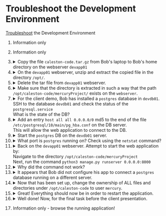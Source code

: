 # Troubleshoot the Development Environment

[Troubleshoot](https://kodekloud.com/topic/lab-troubleshoot-the-development-environment/) the Development Environment


1. Information only
1. Information only
1.  <details>
    <summary>Copy the file <code>caleston-code.tar.gz</code> from Bob's laptop to Bob's home directory on the webserver <code>devapp01</code></summary>

    ```bash
    scp caleston-code.tar.gz devapp01:~/
    ```

    </details>
1.  <details>
    <summary>On the <code>devapp01</code> webserver, unzip and extract the copied file in the directory <code>/opt/</code>.</summary>

    Note that the `/opt` directory is owned by root on `devapp01` so we'll need sudo

    ```bash
    ssh devapp01

    sudo tar -zxf caleston-code.tar.gz -C /opt
    ```

    Don't exit from the ssh session just yet. We need to remain on `devapp01`

    </details>
1.  <details>
    <summary>Delete the tar file from <code>devapp01</code> webserver.</summary>

    ```bash
    rm caleston-code.tar.gz
    ```

    </details>
1.  <details>
    <summary>Make sure that the directory is extracted in such a way that the path <code>/opt/caleston-code/mercuryProject/</code> exists on the <code>webserver</code>.</summary>

    Nothing to do here. If you got Q4 right, then this will work too - press OK.

    You can verify if you like:

    ```bash
    ls -l /opt/caleston-code/mercuryProject/
    ```

    </details>
1.  <details>
    <summary>For the client demo, Bob has installed a <code>postgres</code> database in <code>devdb01</code>.</br>SSH to the database <code>devdb01</code> and check the status of the <code>postgresql.service</code></br>What is the state of the DB?</summary>

    At this point you are still logged into `devapp01`, so first return to Bob's laptop

    ```bash
    exit
    ```

    Now go to the db node

    ```bash
    ssh devdb01

    systemctl status postgresql.service
    ```

    Note the status: `Active: inactive (dead) ...`

    Don't exit from the ssh session just yet. We need to remain on `devdb01`
    </details>
1.  <details>
    <summary>Add an entry <code>host all all 0.0.0.0/0</code> md5 to the end of the file <code>/etc/postgresql/10/main/pg_hba.conf</code> on the DB server.</br>This will allow the web application to connect to the DB.</summary>

    ```bash
    sudo vi /etc/postgresql/10/main/pg_hba.conf
    ```

    Make the change as directed, save and exit `vi`.

    </details>
1.  <details>
    <summary>Start the <code>postgres</code> DB on the <code>devdb01</code> server.</summary>

    ```bash
    sudo systemctl start postgresql.service
    ```

    </details>
1.  <details>
    <summary>What port is <code>postgres</code> running on? Check using the <code>netstat</code> command?</summary>

    ```bash
    sudo netstat -ptean
    ```

    There's 2 entries for postgres, one each for IPv4 and IPv6, but both are using the same port. Note this port down - you will need it later!

    </details>
1.  <details>
    <summary>Back on the <code>devapp01</code> webserver. Attempt to start the web application by:</br>Navigate to the directory <code>/opt/caleston-code/mercuryProject</code></br>Next, run the command <code>python3 manage.py runserver 0.0.0.0:8000</code></summary>

    At this point you are still logged into `devdb01`, so first return to Bob's laptop

    ```bash
    exit
    ```

    Now go to the app node

    ```bash
    ssh devapp01

    cd /opt/caleston-code/mercuryProject
    python3 manage.py runserver 0.0.0.0:8000
    ```

    Note it dumps a stack trace on the screen, i.e. it crashed! Thus the answer is `No`.

    Press `CRTL + C`

    </details>
1.  <details>
    <summary>Why did the command not work?</summary>

    The answer to this is in the stack trace at the end. The app cannot connect to the database on the address and port indicated. Also remember the earlier question where you were asked to find the port that the database server is listening on!

    </details>
1.  <details>
    <summary>It appears that Bob did not configure his app to connect a <code>postgres</code> database running on a different server.</summary>

    That explains why things are working on his laptop and not in the `DEV` servers.

    It also appears that he is using the `wrong` port for postgres!

    1. Find the file in the directory under `/opt/caleston-code` that has a string matching DATABASES = {.
    1. Replace the value of `localhost` to `devdb01`
    1. In the same file fix the postgres port to match the port being used on `devdb01`

    For this, we need to first find the file we need to edit, so we're going to use `find` to find _files_ and use `grep` to find the specific text, with the `-l` switch to print the file path the text was found in.

    ```bash
    find . -type f -exec grep -l 'DATABASES = {' "{}" \;
    ```

    Edit the file that was returned by the above

    ```bash
    vi ./mercury/settings.py
    ```

    Scroll down to `DATABASES = {` and beneath this set the correct host and port. Save and exit.

    </details>
1.  <details>
    <summary>Now that has been set up, change the ownership of ALL files and directories under <code>/opt/caleston-code</code> to user <code>mercury</code>.</summary>

    You'll need to be root to reassign ownership

    ```bash
    sudo chown -R mercury /opt/caleston-code
    ```

    Note that sometimes this step is marked incorrect even though it *is* correct! Ignore this and move on. It has been reported to the lab team.

    </details>
1.  <details>
    <summary>Great! Everything should now be in order to restart the application.</summary>

    On the devapp01 server start the webserver again by running the command:

    1. Navigate to the directory `/opt/caleston-code/mercuryProject`
    1. Next, run the command `python3 manage.py runserver 0.0.0.0:8000`

    Note:- Make sure to activate the virtual environment using `source ../venv/bin/activate` within the current project before executing `python3 manage.py migrate`.

    If you've followed all the above steps, you should still be in directory `/opt/caleston-code/mercuryProject`

    Run the migration.

    ```bash
    source ../venv/bin/activate
    python3 manage.py migrate
    ```

    Start the app again so the question will validate.

    ```
    python3 manage.py runserver 0.0.0.0:8000
    ```

    **What is this venv stuff?**

    If you're considering learning Python (highly recommended as it is required in many DevOps jobs), this means Virtual ENVironment. It allows you to install Python packages on a project-by-project basis, thus not polluting the main Python installation. This is especially useful on your development environment where you may have multiple Python projects all with different package requirements.

    </details>
1.  <details>
    <summary>Well done! Now, for the final task before the client presentation.</summary>

    Create a new service called mercury.service with the following requirements.

    1. Service name: - `mercury.service`, WorkingDirectory: - `/opt/caleston-code/mercuryProject/`, Command to run: `/usr/bin/python3 manage.py runserver 0.0.0.0:8000`.
    1. Restart `on failure` and enable for `multi-user.target`.
    1. Run as user `mercury`.
    1. Set description: `Project Mercury Web Application`.

    Here we have to create a [systemd unit file](https://kodekloud.com/topic/creating-a-systemd-service/) to make the Python app be runnable as a service.

    First quit the running webapp by pressing `CTRL-C`

    Now create the unit file

    ```bash
    sudo vi /etc/systemd/system/mercury.service
    ```

    And put the following in to satisfy the question requirements

    ```
    [Unit]
    Description=Project Mercury Web Application

    [Service]
    ExecStart=/usr/bin/python3 manage.py runserver 0.0.0.0:8000
    Restart=on-failure
    WorkingDirectory=/opt/caleston-code/mercuryProject/
    User=mercury

    [Install]
    WantedBy=multi-user.target
    ```

    Now enable and start the service. We must run a `daemon-reload` whenever we have created, edited or deleted a unit file. Note that the `.service` extension is optional with `systemctl` commands. We can say `mercury.service`, or simply `mercury`

    ```bash
    sudo systemctl daemon-reload
    sudo systemctl enable mercury
    sudo systemctl start mercury
    ```

    </details>
1.  Information only - browse the running application!
